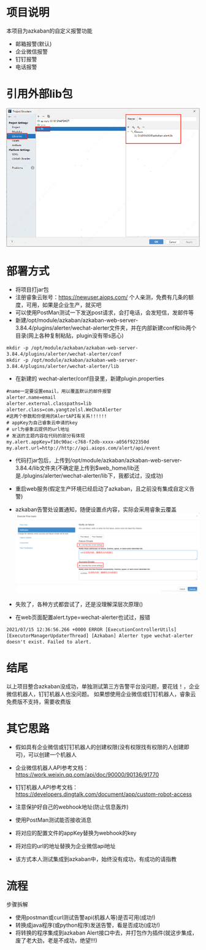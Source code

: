 # 项目说明

本项目为azkaban的自定义报警功能

- 邮箱报警(默认)
- 企业微信报警
- 钉钉报警
- 电话报警

# 引用外部lib包

![img.png](img.png)

# 部署方式

- 将项目打jar包
- 注册睿象云账号：https://newuser.aiops.com/ 个人亲测，免费有几条的额度，可用，如果是企业生产，就买吧
- 可以使用PostMan测试一下发送post请求，会打电话，会发短信，发邮件等
- 新建/opt/module/azkaban/azkaban-web-server-3.84.4/plugins/alerter/wechat-alerter文件夹，并在内部新建conf和lib两个目录(网上各种复制粘贴，plugin没有带s恶心)
```shell
mkdir -p /opt/module/azkaban/azkaban-web-server-3.84.4/plugins/alerter/wechat-alerter/conf 
mkdir -p /opt/module/azkaban/azkaban-web-server-3.84.4/plugins/alerter/wechat-alerter/lib
```
- 在新建的 wechat-alerter/conf目录里，新建plugin.properties
```shell
#name一定要设置email，用以覆盖默认的邮件报警
alerter.name=email
alerter.external.classpaths=lib
alerter.class=com.yangtzelsl.WeChatAlerter
#这两个参数和你使用的AlertAPI有关系!!!!!!
# appKey为自己睿象云申请的key
# url为睿象云提供的url地址
# 发送的主题内容在代码的部分有体现
my.alert.appKey=f10c90ac-c768-f2db-xxxx-a056f922350d
my.alert.url=http://http://api.aiops.com/alert/api/event
```
- 代码打jar包后，上传到/opt/module/azkaban/azkaban-web-server-3.84.4/lib文件夹(不确定是上传到$web_home/lib还是./plugins/alerter/wechat-alerter/lib下，我都试过，没成功)
- 重启web服务(假定生产环境已经启动了azkaban，且之前没有集成自定义告警)
- azkaban告警处设置通知，随便设置点内容，实际会采用睿象云覆盖
![img_2.png](img_2.png)
  
- 失败了，各种方式都尝试了，还是没理解深层次原理()
- 在web页面配置alert.type=wechat-alerter也试过，报错
```shell
2021/07/15 12:36:56.266 +0000 ERROR [ExecutionControllerUtils] [ExecutorManagerUpdaterThread] [Azkaban] Alerter type wechat-alerter doesn't exist. Failed to alert.
```

# 结尾
以上项目整合azkaban没成功，单独测试第三方告警平台没问题，要花钱！，企业微信机器人，钉钉机器人也没问题。
如果想使用企业微信或钉钉机器人，睿象云免费版不支持，需要收费版

# 其它思路

- 假如具有企业微信或钉钉机器人的创建权限(没有权限找有权限的人创建即可)，可以创建一个机器人

- 企业微信机器人API参考文档：https://work.weixin.qq.com/api/doc/90000/90136/91770
- 钉钉机器人API参考文档：https://developers.dingtalk.com/document/app/custom-robot-access

- 注意保护好自己的webhook地址(防止信息轰炸)

- 使用PostMan测试能否接收消息

- 将对应的配置文件的appKey替换为webhook的key

- 将对应的url的地址替换为企业微信api地址

- 该方式本人测试集成到azkaban中，始终没有成功，有成功的请指教

# 流程

步骤拆解

- 使用postman或curl测试告警api(机器人等)是否可用(成功!)
- 转换成java程序(或python程序)发送告警，看是否成功(成功!)
- 将转换的程序集成到azkaban Alert接口中去，并打包作为插件(就这步集成，废了老大劲，老是不成功，绝望!!!)
